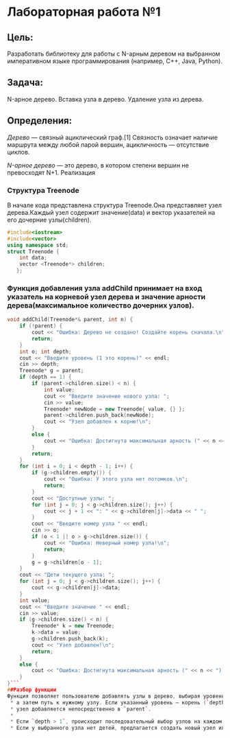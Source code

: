 # Лабораторная работа №1
## Цель: 
Разработать библиотеку для работы с  N-арным деревом на выбранном императивном языке программирования (например, C++, Java, Python).
## Задача:
N-арное дерево. Вставка узла в дерево. Удаление узла из дерева.
## Определения:
_Дерево_ — связный ациклический граф.[1] Связность означает наличие маршрута между любой парой вершин, ацикличность — отсутствие циклов.

_N-арное дерево_ — это дерево, в котором степени вершин не превосходят N+1.
Реализация
### Структура Treenode
В начале кода представлена структура Treenode.Она представляет узел дерева.Каждый узел содержит значение(data) и вектор указателей на его дочерние узлы(children).
```c++
#include<iostream>
#include<vector>
using namespace std;
struct Treenode {
	int data;
	vector <Treenode*> children; 
   };
```
### Функция добавления узла addChild принимает на вход указатель на корневой узел дерева и значение арности дерева(максимальное количество дочерних узлов).
```c++
void addChild(Treenode*& parent, int n) {
    if (!parent) {
        cout << "Ошибка: Дерево не создано! Создайте корень сначала.\n";
        return;
    }
    int o; int depth;
    cout << "Введите уровень (1 это корень)" << endl;
    cin >> depth;
    Treenode* g = parent;
    if (depth == 1) {
        if (parent->children.size() < n) {
            int value;
            cout << "Введите значение нового узла: ";
            cin >> value;
            Treenode* newNode = new Treenode{ value, {} };
            parent->children.push_back(newNode);
            cout << "Узел добавлен к корню!\n";
        }
        else {
            cout << "Ошибка: Достигнута максимальная арность (" << n << ") у корня.\n";
        }
        return;
    }
    for (int i = 0; i < depth - 1; i++) {
        if (g->children.empty()) {
            cout << "Ошибка: У этого узла нет потомков.\n";
            return;
        }
        cout << "Доступные узлы: ";
        for (int j = 0; j < g->children.size(); j++) {
            cout << j + 1 << ": " << g->children[j]->data << " ";
        }
        cout << "Введите номер узла " << endl;
        cin >> o;
        if (o < 1 || o > g->children.size()) {
            cout << "Ошибка: Неверный номер узла!\n";
            return;
        }
        g = g->children[o - 1];
    }
    cout << "Дети текущего узла: ";
    for (int j = 0; j < g->children.size(); j++) {
        cout << g->children[j]->data;
    }
    int value;
    cout << "Введите значение " << endl;
    cin >> value;
    if (g->children.size() < n) {
        Treenode* k = new Treenode;
        k->data = value;
        g->children.push_back(k);
        cout << "Узел добавлен!\n";
        return;
    }
    else {
        cout << "Ошибка: Достигнута максимальная арность (" << n << ").\n";
    }
}```
##Разбор функции
Функция позволяет пользователю добавлять узлы в дерево, выбирая уровень, 
 * а затем путь к нужному узлу. Если указанный уровень — корень (`depth == 1`), 
 * узел добавляется непосредственно в `parent`.  
 * 
 * Если `depth > 1`, происходит последовательный выбор узлов на каждом уровне.  
 * Если у выбранного узла нет детей, предлагается создать новый узел или отменить операцию. 

